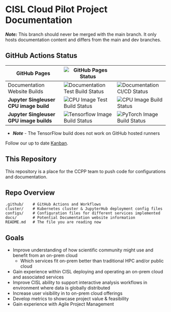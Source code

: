 # CISL Cloud Pilot Project Documentation

***Note:*** This branch should never be merged with the main branch. It only hosts documentation content and differs from the main and dev branches. 

## GitHub Actions Status

| GitHub Pages |  ![GitHub Pages Status](https://github.com/NCAR/cisl-cloud/actions/workflows/pages/pages-build-deployment/badge.svg) | |
|---|---|---|
| Documentation Website Builds | ![Documentation Test Build Status](https://github.com/NCAR/cisl-cloud/actions/workflows/docs-cicd-test.yaml/badge.svg) | ![Documentation CI/CD Status](https://github.com/NCAR/cisl-cloud/actions/workflows/docs-cicd.yaml/badge.svg) |
| **Jupyter Singleuser CPU image build** | ![CPU Image Test Build Status](https://github.com/NCAR/cisl-cloud/actions/workflows/build-basenb-test.yaml/badge.svg) | ![CPU Image Build Status](https://github.com/NCAR/cisl-cloud/actions/workflows/build-push-basenb.yaml/badge.svg) |
| **Jupyter Singleuser GPU image builds** | ![Tensorflow Image Build Status](https://github.com/NCAR/cisl-cloud/actions/workflows/build-push-tfgpu.yaml/badge.svg) | ![PyTorch Image Build Status](https://github.com/NCAR/cisl-cloud/actions/workflows/build-push-pytgpu.yaml/badge.svg) |

* ***Note*** - The TensorFlow build does not work on GitHub hosted runners


Follow our up to date [Kanban](https://jira.ucar.edu/secure/RapidBoard.jspa?rapidView=220&projectKey=CCPP).

## This Repository

This repository is a place for the CCPP team to push code for configurations and documentation.

## Repo Overview

    .github/    # GitHub Actions and Workflows
    cluster/    # Kubernetes cluster & JupyterHub deployment config files
    configs/    # Configuration files for different services implemented
    docs/       # Potential Documentation website information
    README.md   # The file you are reading now

## Goals
* Improve understanding of how scientific community might use and benefit from an on-prem cloud
    * Which services fit on-prem better than traditional HPC and/or public cloud
* Gain experience within CISL deploying and operating an on-prem cloud and associated services
* Improve CISL ability to support interactive analysis workflows in environment where data is globally distributed
* Increase user visibility in to on-prem cloud offerings
* Develop metrics to showcase project value & feasibility
* Gain experience with Agile Project Management